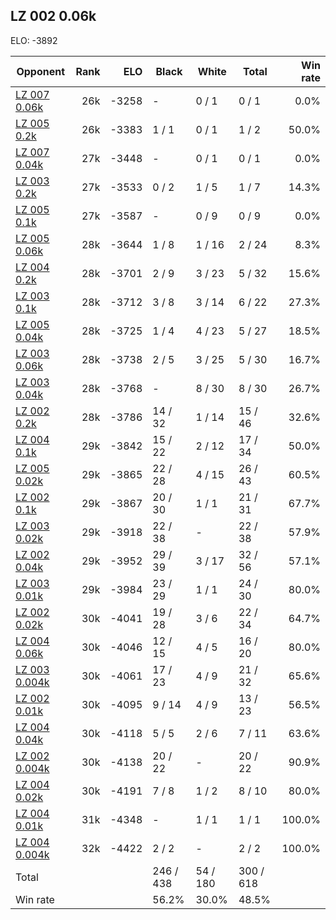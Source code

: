 ## LZ 002 0.06k ##

ELO: -3892

Opponent | Rank | ELO | Black | White | Total | Win rate
---------|-----:|----:|-------|-------|-------|-------:
[LZ 007 0.06k](LZ%20007%200.06k.md) | 26k | -3258 | - | 0 / 1 | 0 / 1 | 0.0%
[LZ 005 0.2k](LZ%20005%200.2k.md) | 26k | -3383 | 1 / 1 | 0 / 1 | 1 / 2 | 50.0%
[LZ 007 0.04k](LZ%20007%200.04k.md) | 27k | -3448 | - | 0 / 1 | 0 / 1 | 0.0%
[LZ 003 0.2k](LZ%20003%200.2k.md) | 27k | -3533 | 0 / 2 | 1 / 5 | 1 / 7 | 14.3%
[LZ 005 0.1k](LZ%20005%200.1k.md) | 27k | -3587 | - | 0 / 9 | 0 / 9 | 0.0%
[LZ 005 0.06k](LZ%20005%200.06k.md) | 28k | -3644 | 1 / 8 | 1 / 16 | 2 / 24 | 8.3%
[LZ 004 0.2k](LZ%20004%200.2k.md) | 28k | -3701 | 2 / 9 | 3 / 23 | 5 / 32 | 15.6%
[LZ 003 0.1k](LZ%20003%200.1k.md) | 28k | -3712 | 3 / 8 | 3 / 14 | 6 / 22 | 27.3%
[LZ 005 0.04k](LZ%20005%200.04k.md) | 28k | -3725 | 1 / 4 | 4 / 23 | 5 / 27 | 18.5%
[LZ 003 0.06k](LZ%20003%200.06k.md) | 28k | -3738 | 2 / 5 | 3 / 25 | 5 / 30 | 16.7%
[LZ 003 0.04k](LZ%20003%200.04k.md) | 28k | -3768 | - | 8 / 30 | 8 / 30 | 26.7%
[LZ 002 0.2k](LZ%20002%200.2k.md) | 28k | -3786 | 14 / 32 | 1 / 14 | 15 / 46 | 32.6%
[LZ 004 0.1k](LZ%20004%200.1k.md) | 29k | -3842 | 15 / 22 | 2 / 12 | 17 / 34 | 50.0%
[LZ 005 0.02k](LZ%20005%200.02k.md) | 29k | -3865 | 22 / 28 | 4 / 15 | 26 / 43 | 60.5%
[LZ 002 0.1k](LZ%20002%200.1k.md) | 29k | -3867 | 20 / 30 | 1 / 1 | 21 / 31 | 67.7%
[LZ 003 0.02k](LZ%20003%200.02k.md) | 29k | -3918 | 22 / 38 | - | 22 / 38 | 57.9%
[LZ 002 0.04k](LZ%20002%200.04k.md) | 29k | -3952 | 29 / 39 | 3 / 17 | 32 / 56 | 57.1%
[LZ 003 0.01k](LZ%20003%200.01k.md) | 29k | -3984 | 23 / 29 | 1 / 1 | 24 / 30 | 80.0%
[LZ 002 0.02k](LZ%20002%200.02k.md) | 30k | -4041 | 19 / 28 | 3 / 6 | 22 / 34 | 64.7%
[LZ 004 0.06k](LZ%20004%200.06k.md) | 30k | -4046 | 12 / 15 | 4 / 5 | 16 / 20 | 80.0%
[LZ 003 0.004k](LZ%20003%200.004k.md) | 30k | -4061 | 17 / 23 | 4 / 9 | 21 / 32 | 65.6%
[LZ 002 0.01k](LZ%20002%200.01k.md) | 30k | -4095 | 9 / 14 | 4 / 9 | 13 / 23 | 56.5%
[LZ 004 0.04k](LZ%20004%200.04k.md) | 30k | -4118 | 5 / 5 | 2 / 6 | 7 / 11 | 63.6%
[LZ 002 0.004k](LZ%20002%200.004k.md) | 30k | -4138 | 20 / 22 | - | 20 / 22 | 90.9%
[LZ 004 0.02k](LZ%20004%200.02k.md) | 30k | -4191 | 7 / 8 | 1 / 2 | 8 / 10 | 80.0%
[LZ 004 0.01k](LZ%20004%200.01k.md) | 31k | -4348 | - | 1 / 1 | 1 / 1 | 100.0%
[LZ 004 0.004k](LZ%20004%200.004k.md) | 32k | -4422 | 2 / 2 | - | 2 / 2 | 100.0%
Total | | | 246 / 438 | 54 / 180 | 300 / 618 | 
Win rate| | | 56.2% | 30.0% | 48.5% | 
